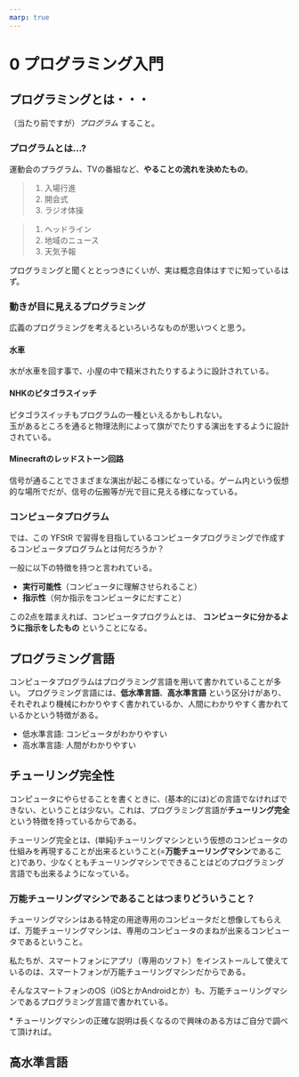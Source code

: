 ```yaml
---
marp: true
---
```

<!--
headingDivider: 3
-->

# 0 プログラミング入門

## プログラミングとは・・・
（当たり前ですが）*プログラム* すること。
### プログラムとは...?
運動会のプラグラム、TVの番組など、**やることの流れを決めたもの**。

> 1. 入場行進
> 1. 開会式
> 1. ラジオ体操

> 1. ヘッドライン
> 1. 地域のニュース
> 1. 天気予報

プログラミングと聞くととっつきにくいが、実は概念自体はすでに知っているはず。

### 動きが目に見えるプログラミング
広義のプログラミングを考えるといろいろなものが思いつくと思う。
#### 水車
水が水車を回す事で、小屋の中で精米されたりするように設計されている。
#### NHKのピタゴラスイッチ
ピタゴラスイッチもプログラムの一種といえるかもしれない。  
玉があるところを通ると物理法則によって旗がでたりする演出をするように設計されている。
#### Minecraftのレッドストーン回路
信号が通ることでさまざまな演出が起こる様になっている。ゲーム内という仮想的な場所でだが、信号の伝搬等が光で目に見える様になっている。

### コンピュータプログラム
では、この YFStR で習得を目指しているコンピュータプログラミングで作成するコンピュータプログラムとは何だろうか？

一般に以下の特徴を持つと言われている。

- **実行可能性**（コンピュータに理解させられること）
- **指示性**（何か指示をコンピュータにだすこと）

この2点を踏まえれば、コンピュータプログラムとは、 **コンピュータに分かるように指示をしたもの** ということになる。

## プログラミング言語
コンピュータプログラムはプログラミング言語を用いて書かれていることが多い。
プログラミング言語には、**低水準言語**、**高水準言語** という区分けがあり、それぞれより機械にわかりやすく書かれているか、人間にわかりやすく書かれているかという特徴がある。

- 低水準言語: コンピュータがわかりやすい
- 高水準言語: 人間がわかりやすい

## チューリング完全性
コンピュータにやらせることを書くときに、(基本的には)どの言語でなければできない、ということは少ない。これは、プログラミング言語が**チューリング完全**という特徴を持っているからである。

チューリング完全とは、(単純)チューリングマシンという仮想のコンピュータの仕組みを再現することが出来るということ(=**万能チューリングマシン**であること)であり、少なくともチューリングマシンでできることはどのプログラミング言語でも出来るようになっている。

### 万能チューリングマシンであることはつまりどういうこと？
チューリングマシンはある特定の用途専用のコンピュータだと想像してもらえば、万能チューリングマシンは、専用のコンピュータのまねが出来るコンピュータであるということ。

私たちが、スマートフォンにアプリ（専用のソフト）をインストールして使えているのは、スマートフォンが万能チューリングマシンだからである。

そんなスマートフォンのOS（iOSとかAndroidとか）も、万能チューリングマシンであるプログラミング言語で書かれている。

\* チューリングマシンの正確な説明は長くなるので興味のある方はご自分で調べて頂ければ。

## 高水準言語
